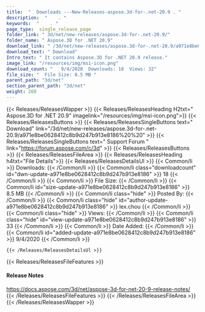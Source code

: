 ```yaml
---
title:  "  Downloads ---New-Releases-aspose.3d-for-.net-20.9 . " 
description:  "    . " 
keywords:  "    . " 
page_type:  single_release_page
folder_link: " 3d/net/new-releases/aspose.3d-for-.net-20.9/"
folder_name: " Aspose.3D for .NET 20.9"
download_link: " /3d/net/new-releases/aspose.3d-for-.net-20.9/a971e8be0628412c8b9d247b913e8186"
download_text: " Download"
Intro_text: " It contains Aspose.3D for .NET 20.9 release."
image_link: "/resources/img/msi-icon.png"
download_count: "   9/4/2020  Downloads: 18  Views: 32"
file_size: "  File Size: 8.5 MB "
parent_path: "3d/net"
section_parent_path: "3d/net"
weight: 268
---
```


{{< Releases/ReleasesWapper >}}
  {{< Releases/ReleasesHeading H2txt=" Aspose.3D for .NET 20.9" imagelink="/resources/img/msi-icon.png">}}
  {{< Releases/ReleasesButtons >}}
    {{< Releases/ReleasesSingleButtons text=" Download" link="/3d/net/new-releases/aspose.3d-for-.net-20.9/a971e8be0628412c8b9d247b913e8186%20%20" >}}
    {{< Releases/ReleasesSingleButtons text=" Support Forum " link="https://forum.aspose.com/c/3d" >}}
  {{< Releases/ReleasesButtons >}}
  {{< Releases/ReleasesFileArea >}}
    {{< Releases/ReleasesHeading h4txt="File Details">}}
    {{< Releases/ReleasesDetailsUl >}}
            {{< Common/li  >}} Downloads: {{< /Common/li >}} 
      {{< Common/li class="downloadcount" id="dwn-update-a971e8be0628412c8b9d247b913e8186" >}} 18 {{< /Common/li >}} 
      {{< Common/li  >}} File Size: {{< /Common/li >}} 
      {{< Common/li id="size-update-a971e8be0628412c8b9d247b913e8186" >}} 8.5 MB {{< /Common/li >}} 
      {{< Common/li  class="hide" >}} Posted By: {{< /Common/li >}} 
      {{< Common/li class="hide" id="author-update-a971e8be0628412c8b9d247b913e8186" >}} lex.chou {{< /Common/li >}} 
      {{< Common/li class="hide"  >}} Views: {{< /Common/li >}} 
      {{< Common/li class="hide" id="view-update-a971e8be0628412c8b9d247b913e8186" >}} 33 {{< /Common/li >}} 
      {{< Common/li  >}} Date Added: {{< /Common/li >}} 
      {{< Common/li id="added-update-a971e8be0628412c8b9d247b913e8186" >}} 9/4/2020 {{< /Common/li >}} 

    {{< /Releases/ReleasesDetailsUl >}}

  {{< Releases/ReleasesFileFeatures >}}
      <h4>Release Notes</h4><div><a href="https://docs.aspose.com/3d/net/aspose-3d-for-net-20-9-release-notes/">https://docs.aspose.com/3d/net/aspose-3d-for-net-20-9-release-notes/</a></div>
  {{< /Releases/ReleasesFileFeatures >}}
 {{< /Releases/ReleasesFileArea >}}
{{< /Releases/ReleasesWapper >}}


